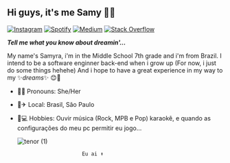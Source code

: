 ## Hi guys, it's me Samy 🤙🍃

[![Instagram](https://img.shields.io/badge/Instagram-E4405F?style=flat-square&logo=instagram&logoColor=white)](https://www.instagram.com/samy_nandes_/)     [![Spotify](https://img.shields.io/badge/Spotify-1ED760?style=flat-square&logo=Spotify&logoColor=white)](https://open.spotify.com/user/sn6nta7afo1jsudajncmxwrgt?si=U6zbF6QUToWatPaoIHQeKg)     [![Medium](https://img.shields.io/badge/Medium-12100E?style=flat-square&logo=Medium&logoColor=white)](https://medium.com/@samynandes/about)     [![Stack Overflow](https://img.shields.io/badge/StackOverflow-FE7A16?style=flat-square&logo=Stack-Overflow&logoColor=white)](https://stackoverflow.com/users/story/15001992?newreg=eb32514aa0c045568850344b70b202b4&_=1) 

__*Tell me what you know about dreamin'...*__ 

My name's Samyra, i'm in the Middle School 7th grade and i'm from Brazil. I intend to be a software enginner back-end when i grow up (For now, i just do some things hehehe) And i hope to have a great experience in my way to my ✨*dreams*✨ 😊💖
* 💁‍♀️ Pronouns: She/Her 
* 🏡✈ Local: Brasil, São Paulo 
* 🎨💻 Hobbies: Ouvir música (Rock, MPB e Pop) karaokê, e quando as configurações do meu pc permitir eu jogo...


     ![tenor (1)](https://user-images.githubusercontent.com/77402118/104514428-0166b980-55d0-11eb-967f-946ec6adc56d.gif) 
                           
                           Eu ai ⬆
                           
